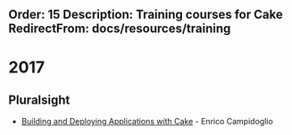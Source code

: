 Order: 15
Description: Training courses for Cake
RedirectFrom: docs/resources/training
---

# 2017

## Pluralsight

* [Building and Deploying Applications with Cake](https://app.pluralsight.com/library/courses/cake-applications-deploying-building) - Enrico Campidoglio